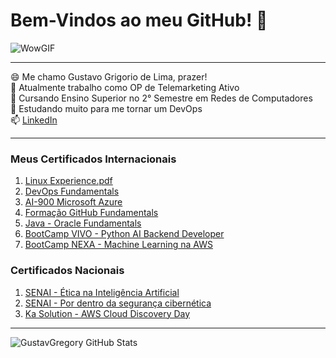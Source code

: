 # Bem-Vindos ao meu GitHub! 🤖

![WowGIF](https://github.com/user-attachments/assets/6a09f8ed-c373-4ff1-908e-2f4b0cf1b892)

-------------

😄 Me chamo Gustavo Grigorio de Lima, prazer!<br>
💬 Atualmente trabalho como OP de Telemarketing Ativo<br>
🌱 Cursando Ensino Superior no 2° Semestre em Redes de Computadores<br>
🧠 Estudando muito para me tornar um DevOps<br>
📫 [LinkedIn](https://www.linkedin.com/in/gustavo-grigorio-de-lima)

----------
### Meus Certificados Internacionais

1. [Linux Experience.pdf](https://github.com/user-attachments/files/16645138/Linux.Experience.pdf) 
2. [DevOps Fundamentals](https://github.com/user-attachments/files/16340336/DevOps.Fuundamentals.pdf)<br>
3. [AI-900 Microsoft Azure](https://github.com/user-attachments/files/16340341/AI-900.pdf)<br>
4. [Formação GitHub Fundamentals](https://github.com/user-attachments/files/16377633/formacaoGitHub.pdf)
5. [Java - Oracle Fundamentals](https://github.com/user-attachments/files/16340344/Java.-.Oracle.Fundamentals.pdf)<br>
6. [BootCamp VIVO - Python AI Backend Developer](https://github.com/user-attachments/files/16340356/BootCamp.VIVO-DIO.Python.AI.Backend.DeveloperZHMY4ZWH.pdf)<br>
7. [BootCamp NEXA - Machine Learning na AWS](https://github.com/user-attachments/files/16340358/BootCamp.NEXA-MachineLearningAWS.pdf)<br>

### Certificados Nacionais
1. [SENAI - Ética na Inteligência Artificial](https://github.com/user-attachments/files/16340379/SENAI.-.Etica.na.Inteligencia.Artificial.sem.o.RG.pdf)<br>
2. [SENAI - Por dentro da segurança cibernética](https://github.com/user-attachments/files/16340380/SENAI.-.Por.dentro.da.seguranca.cibernetica.sem.o.RG.pdf)<br>
3. [Ka Solution - AWS Cloud Discovery Day](https://github.com/user-attachments/files/16340393/Ka.Solution.-.AWS.Cloud.discovery.day.pdf)<br>

--------
![GustavGregory GitHub Stats](https://github-readme-stats.vercel.app/api?username=GustavGregory&show_icons=true&theme=dracula)


<!--
**GustavGregory/GustavGregory** is a ✨ _special_ ✨ repository because its `README.md` (this file) appears on your GitHub profile.

Here are some ideas to get you started:

- 🔭 I’m currently working on ...
- 🌱 I’m currently learning ...
- 👯 I’m looking to collaborate on ...
- 🤔 I’m looking for help with ...
- 💬 Ask me about ...
- 📫 How to reach me: ...
- 😄 Pronouns: ...
- ⚡ Fun fact: ...
-->
